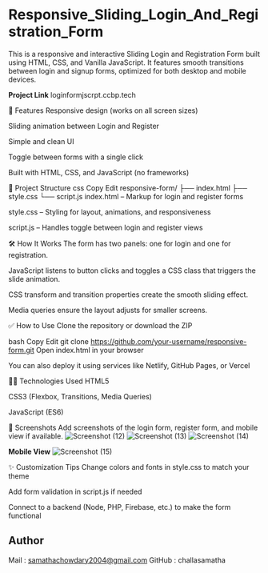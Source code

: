 # Responsive_Sliding_Login_And_Registration_Form 

This is a responsive and interactive Sliding Login and Registration Form built using HTML, CSS, and Vanilla JavaScript. It features smooth transitions between login and signup forms, optimized for both desktop and mobile devices. 

**Project Link** 
loginformjscrpt.ccbp.tech

🌟 Features
Responsive design (works on all screen sizes)

Sliding animation between Login and Register

Simple and clean UI

Toggle between forms with a single click

Built with HTML, CSS, and JavaScript (no frameworks)

📁 Project Structure
css
Copy
Edit
responsive-form/
├── index.html
├── style.css
└── script.js
index.html – Markup for login and register forms

style.css – Styling for layout, animations, and responsiveness

script.js – Handles toggle between login and register views

🛠️ How It Works
The form has two panels: one for login and one for registration.

JavaScript listens to button clicks and toggles a CSS class that triggers the slide animation.

CSS transform and transition properties create the smooth sliding effect.

Media queries ensure the layout adjusts for smaller screens.

✅ How to Use
Clone the repository or download the ZIP

bash
Copy
Edit
git clone https://github.com/your-username/responsive-form.git
Open index.html in your browser

You can also deploy it using services like Netlify, GitHub Pages, or Vercel

🧑‍💻 Technologies Used
HTML5

CSS3 (Flexbox, Transitions, Media Queries)

JavaScript (ES6)

📌 Screenshots
Add screenshots of the login form, register form, and mobile view if available.
![Screenshot (12)](https://github.com/user-attachments/assets/808fdf28-e307-4fde-af04-471543fee54a) 
![Screenshot (13)](https://github.com/user-attachments/assets/2bb97022-33c6-4e0c-8537-ebc00eeba63a)
![Screenshot (14)](https://github.com/user-attachments/assets/e25d03d2-d7a9-4a65-a5cb-01904bdfba1d)  

**Mobile View**
![Screenshot (15)](https://github.com/user-attachments/assets/1de28919-5b9b-460f-b9b5-2303a092eca5)


✨ Customization Tips
Change colors and fonts in style.css to match your theme

Add form validation in script.js if needed

Connect to a backend (Node, PHP, Firebase, etc.) to make the form functional

## Author 
Mail : samathachowdary2004@gmail.com 
GitHub : challasamatha
